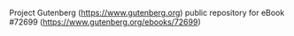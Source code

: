 Project Gutenberg (https://www.gutenberg.org) public repository
for eBook #72699 (https://www.gutenberg.org/ebooks/72699)
